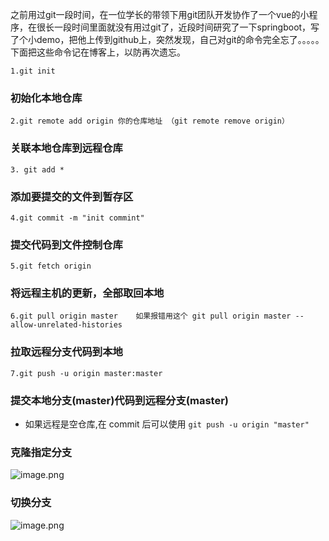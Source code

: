 之前用过git一段时间，在一位学长的带领下用git团队开发协作了一个vue的小程序，在很长一段时间里面就没有用过git了，近段时间研究了一下springboot，写了个小demo，把他上传到github上，突然发现，自己对git的命令完全忘了。。。。。下面把这些命令记在博客上，以防再次遗忘。

```1.git init```

### 初始化本地仓库

```2.git remote add origin 你的仓库地址 （git remote remove origin）```

### 关联本地仓库到远程仓库

```3. git add *```

### 添加要提交的文件到暂存区

```4.git commit -m "init commint"```

### 提交代码到文件控制仓库

```5.git fetch origin```

### 将远程主机的更新，全部取回本地

```6.git pull origin master    如果报错用这个 git pull origin master --allow-unrelated-histories```

### 拉取远程分支代码到本地

```7.git push -u origin master:master```

### 提交本地分支(master)代码到远程分支(master)

- 如果远程是空仓库,在 commit 后可以使用 ```git push -u origin "master"```

### 克隆指定分支
![image.png](https://iili.io/JGotIbj.png)

### 切换分支
![image.png](https://iili.io/JGot05g.png)
